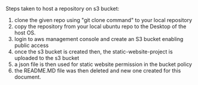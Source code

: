 Steps taken to host a repository on s3 bucket:
1. clone the given repo using "git clone command" to your local repository
2. copy the repository from your local ubuntu repo to the Desktop of the host OS.
3. login to aws management console and create an S3 bucket enabling public access
4. once the s3 bucket is created then, the static-website-project is uploaded to the s3 bucket  
5. a json file is then used for static website permission in the bucket policy 
6. the README.MD file was then deleted and new one created for this document.
